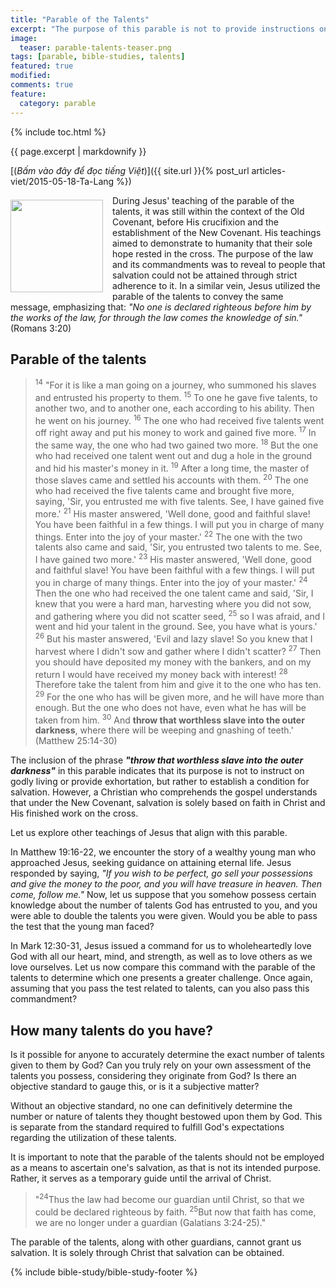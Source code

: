 ```yaml
---
title: "Parable of the Talents"
excerpt: "The purpose of this parable is not to provide instructions on attaining salvation, but rather to illustrate why salvation can only be achieved through faith in Christ."
image: 
  teaser: parable-talents-teaser.png
tags: [parable, bible-studies, talents]
featured: true
modified:
comments: true
feature:
  category: parable
---
```


{% include toc.html %}

{{ page.excerpt | markdownify }}

[(<em>Bấm vào đây để đọc tiếng Việt</em>)]({{ site.url }}{% post_url articles-viet/2015-05-18-Ta-Lang %})

<div>
<p>
<img alt src="{{ site.url }}/assets/images/talents.jpg" style="border: 0px none; margin: 7px 15px 0px 0px; max-width: 100%; height: 148px; padding: 0px; float: left;">
During Jesus' teaching of the parable of the talents, it was still within the context of the Old Covenant, before His crucifixion and the establishment of the New Covenant. His teachings aimed to demonstrate to humanity that their sole hope rested in the cross. The purpose of the law and its commandments was to reveal to people that salvation could not be attained through strict adherence to it. In a similar vein, Jesus utilized the parable of the talents to convey the same message, emphasizing that: <i>"No one is declared righteous before him by the works of the law, for through the law comes the knowledge of sin."</i> (Romans 3:20)
</p>
</div>


## Parable of the talents

> <sup>14</sup> "For it is like a man going on a journey, who summoned his slaves and entrusted his property to them.  <sup>15</sup> To one he gave five talents, to another two, and to another one, each according to his ability. Then he went on his journey.  <sup>16</sup> The one who had received five talents went off right away and put his money to work and gained five more.  <sup>17</sup> In the same way, the one who had two gained two more.  <sup>18</sup> But the one who had received one talent went out and dug a hole in the ground and hid his master's money in it.  <sup>19</sup> After a long time, the master of those slaves came and settled his accounts with them.  <sup>20</sup> The one who had received the five talents came and brought five more, saying, 'Sir, you entrusted me with five talents. See, I have gained five more.'  <sup>21</sup> His master answered, 'Well done, good and faithful slave! You have been faithful in a few things. I will put you in charge of many things. Enter into the joy of your master.'  <sup>22</sup> The one with the two talents also came and said, 'Sir, you entrusted two talents to me. See, I have gained two more.'  <sup>23</sup> His master answered, 'Well done, good and faithful slave! You have been faithful with a few things. I will put you in charge of many things. Enter into the joy of your master.'  <sup>24</sup> Then the one who had received the one talent came and said, 'Sir, I knew that you were a hard man, harvesting where you did not sow, and gathering where you did not scatter seed,  <sup>25</sup> so I was afraid, and I went and hid your talent in the ground. See, you have what is yours.'  <sup>26</sup> But his master answered, 'Evil and lazy slave! So you knew that I harvest where I didn't sow and gather where I didn't scatter?  <sup>27</sup> Then you should have deposited my money with the bankers, and on my return I would have received my money back with interest!  <sup>28</sup> Therefore take the talent from him and give it to the one who has ten.  <sup>29</sup> For the one who has will be given more, and he will have more than enough. But the one who does not have, even what he has will be taken from him.  <sup>30</sup> And <strong>throw that worthless slave into the outer darkness</strong>, where there will be weeping and gnashing of teeth.' (Matthew 25:14-30)

The inclusion of the phrase ***"throw that worthless slave into the outer darkness"*** in this parable indicates that its purpose is not to instruct on godly living or provide exhortation, but rather to establish a condition for salvation. However, a Christian who comprehends the gospel understands that under the New Covenant, salvation is solely based on faith in Christ and His finished work on the cross.

Let us explore other teachings of Jesus that align with this parable.

In Matthew 19:16-22, we encounter the story of a wealthy young man who approached Jesus, seeking guidance on attaining eternal life. Jesus responded by saying, *"If you wish to be perfect, go sell your possessions and give the money to the poor, and you will have treasure in heaven. Then come, follow me."* Now, let us suppose that you somehow possess certain knowledge about the number of talents God has entrusted to you, and you were able to double the talents you were given. Would you be able to pass the test that the young man faced?

In Mark 12:30-31, Jesus issued a command for us to wholeheartedly love God with all our heart, mind, and strength, as well as to love others as we love ourselves. Let us now compare this command with the parable of the talents to determine which one presents a greater challenge. Once again, assuming that you pass the test related to talents, can you also pass this commandment?

## How many talents do you have?

Is it possible for anyone to accurately determine the exact number of talents given to them by God? Can you truly rely on your own assessment of the talents you possess, considering they originate from God? Is there an objective standard to gauge this, or is it a subjective matter?

Without an objective standard, no one can definitively determine the number or nature of talents they thought bestowed upon them by God. This is separate from the standard required to fulfill God's expectations regarding the utilization of these talents.

It is important to note that the parable of the talents should not be employed as a means to ascertain one's salvation, as that is not its intended purpose. Rather, it serves as a temporary guide until the arrival of Christ.

>  "<sup>24</sup>Thus the law had become our guardian until Christ, so that we could be declared righteous by faith.  <sup>25</sup>But now that faith has come, we are no longer under a guardian (Galatians 3:24-25)."

The parable of the talents, along with other guardians, cannot grant us salvation. It is solely through Christ that salvation can be obtained.

{% include bible-study/bible-study-footer %}
